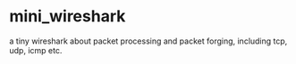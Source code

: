 # mini_wireshark

a tiny wireshark about packet processing and packet forging, including tcp, udp, icmp etc.
